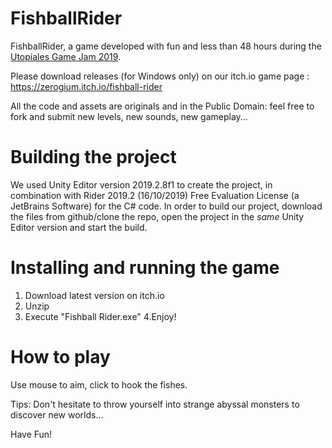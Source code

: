 # FishballRider
FishballRider, a game developed with fun and less than 48 hours during the [Utopiales Game Jam 2019](https://itch.io/jam/utopiales-game-jam).

Please download releases (for Windows only) on our itch.io game page : https://zerogium.itch.io/fishball-rider

All the code and assets are originals and in the Public Domain: feel free to fork and submit new levels, new sounds, new gameplay...

# Building the project
We used Unity Editor version 2019.2.8f1 to create the project, in combination with Rider 2019.2 (16/10/2019) Free Evaluation License (a JetBrains Software) for the C# code.
In order to build our project, download the files from github/clone the repo, open the project in the *same* Unity Editor version and start the build.

# Installing and running the game
1. Download latest version on itch.io
2. Unzip
3. Execute "Fishball Rider.exe"
4.Enjoy!
	
# How to play
Use mouse to aim, click to hook the fishes.

Tips: Don't hesitate to throw yourself into strange abyssal monsters to discover new worlds...

Have Fun!
